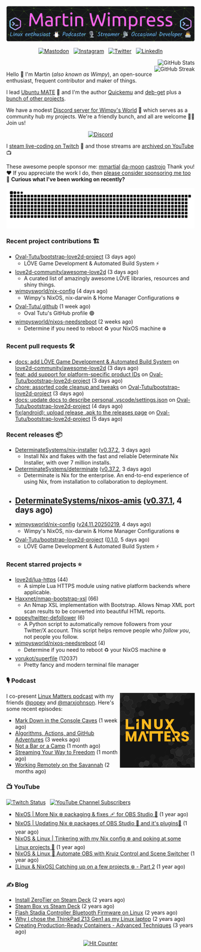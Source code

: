 <p align="center">
  <a href="https://wimpysworld.com" target="_blank"><img src="https://raw.githubusercontent.com/flexiondotorg/flexiondotorg/main/.github/github-header-image.png"></a>
</p>
<p align="center">
  &nbsp;<a href="https://fosstodon.org/@wimpy" target="_blank"><img alt="Mastodon" src="https://img.shields.io/badge/Mastodon-6468fa?style=for-the-badge&logo=mastodon&logoColor=%23ffffff"></a>&nbsp;
  &nbsp;<a href="https://www.instagram.com/wimpysworld/" target="_blank"><img alt="Instagram" src="https://img.shields.io/badge/instagram-d3175c?style=for-the-badge&logo=instagram&logoColor=%23ffffff"></a>&nbsp;
  &nbsp;<a href="https://twitter.com/m_wimpress" target="_blank"><img alt="Twitter" src="https://img.shields.io/badge/Twitter-303030?style=for-the-badge&logo=x&logoColor=%23ffffff"></a>&nbsp;
  &nbsp;<a href="https://www.linkedin.com/in/martinwimpress/" target="_blank"><img alt="LinkedIn" src="https://img.shields.io/badge/LinkedIn-1667be?style=for-the-badge&logo=linkedin&logoColor=%23ffffff"></a>&nbsp;
</p>
<a href="https://github.com/flexiondotorg" target="_blank"><img align="right" src="https://github-readme-stats.vercel.app/api?username=flexiondotorg&show_icons=true&show=reviews,discussions_started,discussions_answered,prs_merged&include_all_commits=true&bg_color=0E1117&title_color=fa66ed&icon_color=6bbbfa&text_color=c5c8c6&ring_color=98ed3f&border_radius=8" alt="GitHub Stats"></a>
<br />
<a href="https://github.com/flexiondotorg" target="_blank"><img align="right" src="https://streak-stats.demolab.com?user=flexiondotorg&theme=cobalt&border_radius=8&date_format=j%20M%5B%20Y%5D&mode=daily&card_width=465&hide_total_contributions=true" alt="GitHub Streak" /></a>

Hello 👋 I'm Martin (*also known as Wimpy*), an open-source enthusiast, frequent contributor and maker of things.

I lead [Ubuntu MATE](https://ubuntu-mate.org) 🧉 and I'm the author [Quickemu](https://github.com/quickemu-project)
and [deb-get](https://github.com/wimpysworld/deb-get) plus a [bunch of other projects](https://wimpysworld.com/projects/).

We have a modest [Discord server for Wimpy's World](https://wimpysworld.io/discord) 💬 which serves as a community hub my projects.
We're a friendly bunch, and all are welcome 🏳️‍🌈 Join us!

<div align="center"><a href="https://wimpysworld.io/discord" target="_blank"><img alt="Discord" src="https://img.shields.io/discord/712850672223125565?style=for-the-badge&logo=discord&logoColor=%23ffffff&label=Discord&labelColor=%234253e8&color=%23e4e2e2"></a></div>

I [steam live-coding on Twitch](https://twitch.tv/WimpysWorld) 📡 and those streams are [archived on YouTube](https://youtube.com/WimpysWorld) 📺️

These awesome people sponsor me: [mmartial](https://github.com/mmartial) [da-moon](https://github.com/da-moon) [castrojo](https://github.com/castrojo)  Thank you! ❤️
If you appreciate the work I do, then [please consider sponsoring me too](https://github.com/sponsors/flexiondotorg) 🤑 **Curious what I've been working on recently?**
<div align="center">
  <img align="center" alt="GitHub Contribution Snake" src="https://raw.githubusercontent.com/flexiondotorg/flexiondotorg/snake/github-contribution-grid-snake-dark.svg">
</div>

### Recent project contributions 🏗️


- [Oval-Tutu/bootstrap-love2d-project](https://github.com/Oval-Tutu/bootstrap-love2d-project) (3 days ago)
  - LÖVE Game Development &amp; Automated Build System ⚡
- [love2d-community/awesome-love2d](https://github.com/love2d-community/awesome-love2d) (3 days ago)
  - A curated list of amazingly awesome LÖVE libraries, resources and shiny things.
- [wimpysworld/nix-config](https://github.com/wimpysworld/nix-config) (4 days ago)
  - Wimpy&#39;s NixOS, nix-darwin  &amp; Home Manager Configurations ❄️
- [Oval-Tutu/.github](https://github.com/Oval-Tutu/.github) (1 week ago)
  - Oval Tutu&#39;s GitHub profile ️🟢
- [wimpysworld/nixos-needsreboot](https://github.com/wimpysworld/nixos-needsreboot) (2 weeks ago)
  - Determine if you need to reboot ️♻️ your NixOS machine ️❄️

### Recent pull requests 🛠️


- [docs: add LÖVE Game Development &amp; Automated Build System](https://github.com/love2d-community/awesome-love2d/pull/286) on [love2d-community/awesome-love2d](https://github.com/love2d-community/awesome-love2d) (3 days ago)
- [feat: add support for platform-specific product IDs](https://github.com/Oval-Tutu/bootstrap-love2d-project/pull/64) on [Oval-Tutu/bootstrap-love2d-project](https://github.com/Oval-Tutu/bootstrap-love2d-project) (3 days ago)
- [chore: assorted code cleanup and tweaks](https://github.com/Oval-Tutu/bootstrap-love2d-project/pull/63) on [Oval-Tutu/bootstrap-love2d-project](https://github.com/Oval-Tutu/bootstrap-love2d-project) (3 days ago)
- [docs: update docs to describe personal .vscode/settings.json](https://github.com/Oval-Tutu/bootstrap-love2d-project/pull/62) on [Oval-Tutu/bootstrap-love2d-project](https://github.com/Oval-Tutu/bootstrap-love2d-project) (4 days ago)
- [fix(android): upload release .apk to the releases page](https://github.com/Oval-Tutu/bootstrap-love2d-project/pull/60) on [Oval-Tutu/bootstrap-love2d-project](https://github.com/Oval-Tutu/bootstrap-love2d-project) (5 days ago)

### Recent releases 📦️


- [DeterminateSystems/nix-installer](https://github.com/DeterminateSystems/nix-installer) ([v0.37.2](https://github.com/DeterminateSystems/nix-installer/releases/tag/v0.37.2), 3 days ago)
  - Install Nix and flakes with the fast and reliable Determinate Nix Installer, with over 7 million installs.
- [DeterminateSystems/determinate](https://github.com/DeterminateSystems/determinate) ([v0.37.2](https://github.com/DeterminateSystems/determinate/releases/tag/v0.37.2), 3 days ago)
  - Determinate is Nix for the enterprise. An end-to-end experience of using Nix, from installation to collaboration to deployment.
- [DeterminateSystems/nixos-amis](https://github.com/DeterminateSystems/nixos-amis) ([v0.37.1](https://github.com/DeterminateSystems/nixos-amis/releases/tag/v0.37.1), 4 days ago)
  - 
- [wimpysworld/nix-config](https://github.com/wimpysworld/nix-config) ([v24.11.20250219](https://github.com/wimpysworld/nix-config/releases/tag/v24.11.20250219), 4 days ago)
  - Wimpy&#39;s NixOS, nix-darwin  &amp; Home Manager Configurations ❄️
- [Oval-Tutu/bootstrap-love2d-project](https://github.com/Oval-Tutu/bootstrap-love2d-project) ([0.1.0](https://github.com/Oval-Tutu/bootstrap-love2d-project/releases/tag/0.1.0), 5 days ago)
  - LÖVE Game Development &amp; Automated Build System ⚡

### Recent starred projects ⭐️


- [love2d/lua-https](https://github.com/love2d/lua-https) (44)
  - A simple Lua HTTPS module using native platform backends where applicable.
- [Haxxnet/nmap-bootstrap-xsl](https://github.com/Haxxnet/nmap-bootstrap-xsl) (66)
  - An Nmap XSL implementation with Bootstrap. Allows Nmap XML port scan results to be converted into beautiful HTML reports.
- [popey/twitter-defollower](https://github.com/popey/twitter-defollower) (6)
  - A Python script to automatically remove followers from your Twitter/X account. This script helps remove people who *follow you*, not people you follow.
- [wimpysworld/nixos-needsreboot](https://github.com/wimpysworld/nixos-needsreboot) (4)
  - Determine if you need to reboot ️♻️ your NixOS machine ️❄️
- [yorukot/superfile](https://github.com/yorukot/superfile) (12037)
  - Pretty fancy and modern terminal file manager

### 🎙️ Podcast
<img align="right" src="https://raw.githubusercontent.com/flexiondotorg/flexiondotorg/main/.github/linuxmatters.png" alt="Linux Matters Podcast" width="200" height="200">

I co-present [Linux Matters podcast](https://linuxmatters.sh) with my friends [@popey](https://github.com/popey) and [@marxjohnson](https://github.com/marxjohnson).
Here's some recent episodes:

- [Mark Down in the Console Caves](https://linuxmatters.sh/49/) (1 week ago)
- [Algorithms, Actions, and GitHub Adventures](https://linuxmatters.sh/48/) (3 weeks ago)
- [Not a Bar or a Camp](https://linuxmatters.sh/47/) (1 month ago)
- [Streaming Your Way to Freedom](https://linuxmatters.sh/46/) (1 month ago)
- [Working Remotely on the Savannah](https://linuxmatters.sh/45/) (2 months ago)

### 📺️ YouTube
<a href="https://twitch.tv/WimpysWorld" target="_blank"><img alt="Twitch Status" src="https://img.shields.io/twitch/status/WimpysWorld?style=for-the-badge&logo=twitch&logoColor=ffffff&label=Twitch&labelColor=%23904ef9&color=%23e4e2e2"></a>&nbsp;&nbsp;
<a href="https://youtube.com/WimpysWorld" target="_blank"><img alt="YouTube Channel Subscribers" src="https://img.shields.io/youtube/channel/subscribers/UChpYmMp7EFaxuogUX1eAqyw?style=for-the-badge&logo=youtube&logoColor=ffffff&label=YouTube&labelColor=%23fb1b20&color=%23e4e2e2"></a>

- [NixOS | More Nix ❄️ packaging &amp; fixes 🩹 for OBS Studio 📡](https://www.youtube.com/watch?v=VqNaOOm7Dhw) (1 year ago)
- [NixOS | Updating Nix ❄️ packages of OBS Studio 📡 and it&#39;s plugins🔌](https://www.youtube.com/watch?v=phgOv_UCbMM) (1 year ago)
- [NixOS &amp; Linux | Tinkering with my Nix config ❄️ and poking at some Linux projects 🐧](https://www.youtube.com/watch?v=biVQ_-v8oEo) (1 year ago)
- [NixOS &amp; Linux 🐧 Automate OBS with Kruiz Control and Scene Switcher](https://www.youtube.com/watch?v=BSITslJbMGA) (1 year ago)
- [[Linux &amp; NixOS] Catching up on a few projects ❄️ - Part 2](https://www.youtube.com/watch?v=IpiuKvqHU-c) (1 year ago)

### ✍️ Blog

- [Install ZeroTier on Steam Deck](https://wimpysworld.com/posts/install-zerotier-on-steamdeck/) (2 years ago)
- [Steam Box vs Steam Deck](https://wimpysworld.com/posts/steambox-vs-steamdeck/) (2 years ago)
- [Flash Stadia Controller Bluetooth Firmware on Linux](https://wimpysworld.com/posts/flash-stadia-controller-bluetooth-firmware-on-linux/) (2 years ago)
- [Why I chose the ThinkPad Z13 Gen1 as my Linux laptop](https://wimpysworld.com/posts/why-i-chose-the-thinkpad-z13-as-my-linux-laptop/) (2 years ago)
- [Creating Production-Ready Containers - Advanced Techniques](https://wimpysworld.com/posts/creating-production-ready-containers-advanced-techniques/) (3 years ago)

<p align="center">
  <a href="https://github.com/flexiondotorg/flexiondotorg" target="_blank"><img alt="Hit Counter" src="https://img.shields.io/endpoint?url=https%3A%2F%2Fhits.dwyl.com%2Fflexiondotorg%2Fflexiondotorg.json&style=flat-square&logo=github&logoColor=ffffff&label=Visitors&labelColor=%23f76ce9&color=%236fbbf6">
</p>
